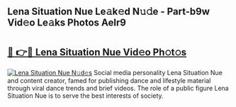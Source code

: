 ## Lena Situation Nue Le𝚊k𝚎d N𝚞𝚍e - Part-b9w Vid𝚎o Le𝚊ks Photos Aelr9

# <h2><a href="http://fb9vap3.evod.top/?m=Lena+Situation+Nue">🔗 👉🔴 Lena Situation Nue Vid𝚎o Ph𝚘t𝚘s</a></h2>

[![Lena Situation Nue N𝚞d𝚎s](https://i.imgur.com/8V9OHl7.gif)](http://fb9vap3.evod.top/?m=Lena+Situation+Nue)
Social media personality Lena Situation Nue and content creator, famed for publishing dance and lifestyle material through viral dance trends and brief videos. The role of a public figure Lena Situation Nue is to serve the best interests of society. 
